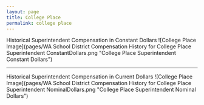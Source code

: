 ```yaml
---
layout: page
title: College Place
permalink: college place
---
```



Historical Superintendent Compensation in Constant Dollars
![College Place Image](pages/WA School District Compensation History for College Place Superintendent ConstantDollars.png "College Place Superintendent Constant Dollars")

___

Historical Superintendent Compensation in Current Dollars
![College Place Image](pages/WA School District Compensation History for College Place Superintendent NominalDollars.png "College Place Superintendent Nominal Dollars")